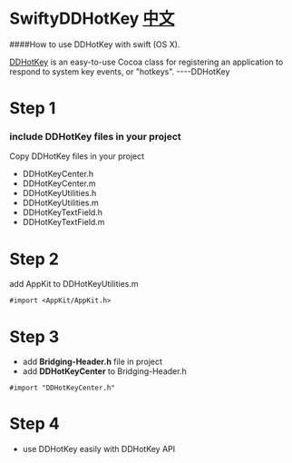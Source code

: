 # SwiftyDDHotKey [中文](http://)
####How to use DDHotKey with swift (OS X).

[DDHotKey](https://github.com/davedelong/DDHotKey) is an easy-to-use Cocoa class for registering an application to respond to system key events, or "hotkeys". ----DDHotKey


# Step 1
### include DDHotKey files in your project
Copy DDHotKey files in your project 

* DDHotKeyCenter.h
* DDHotKeyCenter.m
* DDHotKeyUtilities.h
* DDHotKeyUtilities.m
* DDHotKeyTextField.h
* DDHotKeyTextField.m

# Step 2
add AppKit to DDHotKeyUtilities.m
```
#import <AppKit/AppKit.h>
``` 

# Step 3
* add **Bridging-Header.h** file in project
* add **DDHotKeyCenter** to Bridging-Header.h
```
#import "DDHotKeyCenter.h"
```

# Step 4
* use DDHotKey easily with DDHotKey API	
